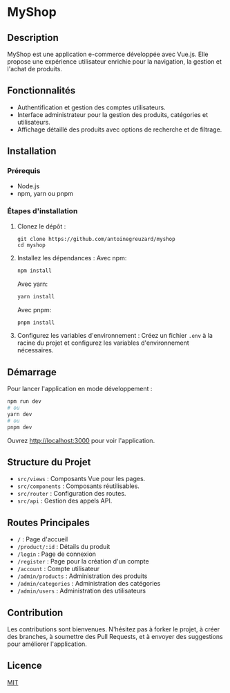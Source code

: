 # MyShop

## Description

MyShop est une application e-commerce développée avec Vue.js. Elle propose une expérience
utilisateur enrichie pour la navigation, la gestion et l'achat de produits.

## Fonctionnalités

- Authentification et gestion des comptes utilisateurs.
- Interface administrateur pour la gestion des produits, catégories et utilisateurs.
- Affichage détaillé des produits avec options de recherche et de filtrage.

## Installation

### Prérequis

- Node.js
- npm, yarn ou pnpm

### Étapes d'installation

1. Clonez le dépôt :
   ```
   git clone https://github.com/antoinegreuzard/myshop
   cd myshop
   ```

2. Installez les dépendances :
   Avec npm:
   ```bash
   npm install
   ```
   Avec yarn:
   ```bash
   yarn install
   ```
   Avec pnpm:
   ```bash
   pnpm install
   ```

3. Configurez les variables d'environnement :
   Créez un fichier `.env` à la racine du projet et configurez les variables d'environnement
   nécessaires.

## Démarrage

Pour lancer l'application en mode développement :

```bash
npm run dev
# ou
yarn dev
# ou
pnpm dev
```

Ouvrez [http://localhost:3000](http://localhost:3000) pour voir l'application.

## Structure du Projet

- `src/views` : Composants Vue pour les pages.
- `src/components` : Composants réutilisables.
- `src/router` : Configuration des routes.
- `src/api` : Gestion des appels API.

## Routes Principales

- `/` : Page d'accueil
- `/product/:id` : Détails du produit
- `/login` : Page de connexion
- `/register` : Page pour la création d'un compte
- `/account` : Compte utilisateur
- `/admin/products` : Administration des produits
- `/admin/categories` : Administration des catégories
- `/admin/users` : Administration des utilisateurs

## Contribution

Les contributions sont bienvenues. N'hésitez pas à forker le projet, à créer des branches, à
soumettre des Pull Requests, et à envoyer des suggestions pour améliorer l'application.

## Licence

[MIT](https://opensource.org/licenses/MIT)
